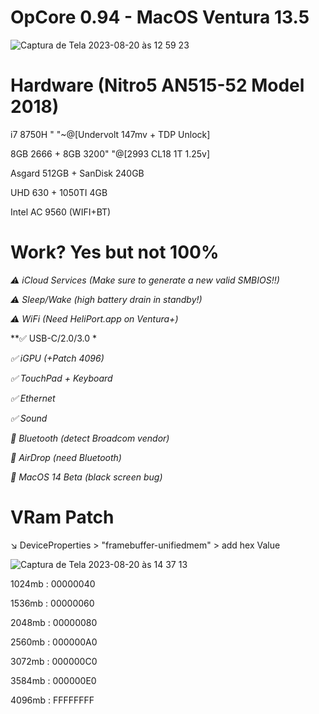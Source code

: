 # OpCore 0.94 - MacOS Ventura 13.5
![Captura de Tela 2023-08-20 às 12 59 23](https://github.com/tchozen/Nitro5_MacOSVentura/assets/25504430/95af5856-b3ee-4dc9-b406-83d580fd8c34)

# Hardware (Nitro5 AN515-52 Model 2018)
 i7 8750H "     "~@[Undervolt 147mv + TDP Unlock]

 8GB 2666 + 8GB 3200"     "@[2993 CL18 1T 1.25v]

 Asgard 512GB + SanDisk 240GB

UHD 630 + 1050TI 4GB

Intel AC 9560 (WIFI+BT)

# Work? Yes but not 100%

*:warning: iCloud Services (Make sure to generate a new valid SMBIOS!!)*

*:warning: Sleep/Wake (high battery drain in standby!)*

*:warning: WiFi (Need HeliPort.app on Ventura+)*

**:white_check_mark: USB-C/2.0/3.0 *

*:white_check_mark: iGPU (+Patch 4096)*

*:white_check_mark: TouchPad + Keyboard*

*:white_check_mark: Ethernet*

*:white_check_mark: Sound* 

*:no_entry_sign: Bluetooth (detect Broadcom vendor)*

*:no_entry_sign: AirDrop (need Bluetooth)*

*:no_entry_sign: MacOS 14 Beta (black screen bug)*

# VRam Patch

:arrow_lower_right: DeviceProperties > "framebuffer-unifiedmem" > add hex Value

![Captura de Tela 2023-08-20 às 14 37 13](https://github.com/tchozen/Nitro5_Ventura-0.94/assets/25504430/2fd1cbce-bdcc-4867-8a1d-624d1f7d0215)

1024mb : 00000040

1536mb : 00000060 

2048mb : 00000080 

2560mb : 000000A0 

3072mb : 000000C0 

3584mb : 000000E0 

4096mb : FFFFFFFF 

